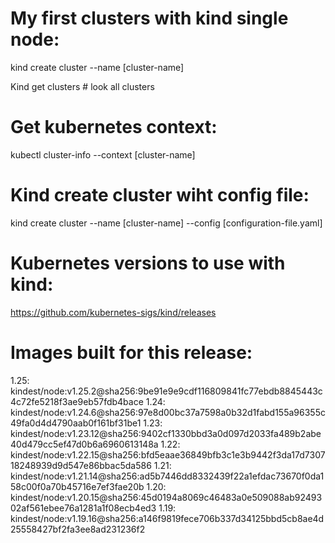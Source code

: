 # My first clusters with kind single node: 

kind create cluster --name [cluster-name]

Kind get clusters # look all clusters 


# Get kubernetes context: 

kubectl cluster-info --context [cluster-name]

# Kind create cluster wiht config file: 

kind create cluster --name [cluster-name] --config [configuration-file.yaml]  


# Kubernetes versions to use with kind: 

https://github.com/kubernetes-sigs/kind/releases

# Images built for this release:

1.25: kindest/node:v1.25.2@sha256:9be91e9e9cdf116809841fc77ebdb8845443c4c72fe5218f3ae9eb57fdb4bace
1.24: kindest/node:v1.24.6@sha256:97e8d00bc37a7598a0b32d1fabd155a96355c49fa0d4d4790aab0f161bf31be1
1.23: kindest/node:v1.23.12@sha256:9402cf1330bbd3a0d097d2033fa489b2abe40d479cc5ef47d0b6a6960613148a
1.22: kindest/node:v1.22.15@sha256:bfd5eaae36849bfb3c1e3b9442f3da17d730718248939d9d547e86bbac5da586
1.21: kindest/node:v1.21.14@sha256:ad5b7446dd8332439f22a1efdac73670f0da158c00f0a70b45716e7ef3fae20b
1.20: kindest/node:v1.20.15@sha256:45d0194a8069c46483a0e509088ab9249302af561ebee76a1281a1f08ecb4ed3
1.19: kindest/node:v1.19.16@sha256:a146f9819fece706b337d34125bbd5cb8ae4d25558427bf2fa3ee8ad231236f2